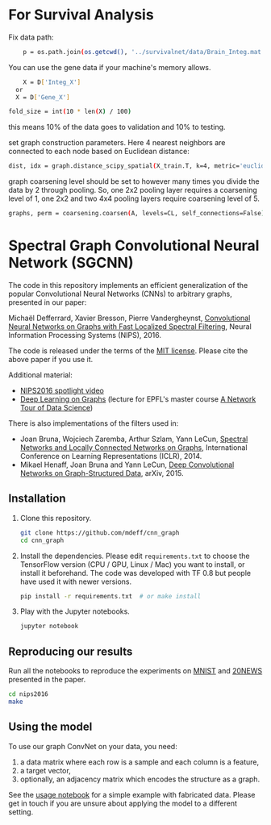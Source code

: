 
# For Survival Analysis

Fix data path: 
```sh
	p = os.path.join(os.getcwd(), '../survivalnet/data/Brain_Integ.mat')
```
You can use the gene data if your machine's memory allows.
```sh
	X = D['Integ_X']
  or 
  X = D['Gene_X']
```
```sh
fold_size = int(10 * len(X) / 100)
```
this means 10% of the data goes to validation and 10% to testing.

set graph construction parameters. Here 4 nearest neighbors are connected to each node based on Euclidean distance:
```sh
dist, idx = graph.distance_scipy_spatial(X_train.T, k=4, metric='euclidean')
```

graph coarsening level should be set to however many times you divide the data by 2 through pooling. So, one 2x2 pooling layer requires a coarsening level of 1, one 2x2 and two 4x4 pooling layers require coarsening level of 5.
```sh
graphs, perm = coarsening.coarsen(A, levels=CL, self_connections=False)
```




# Spectral Graph Convolutional Neural Network (SGCNN)

The code in this repository implements an efficient generalization of the
popular Convolutional Neural Networks (CNNs) to arbitrary graphs, presented in
our paper:

Michaël Defferrard, Xavier Bresson, Pierre Vandergheynst, [Convolutional Neural
Networks on Graphs with Fast Localized Spectral Filtering][arXiv], Neural
Information Processing Systems (NIPS), 2016.

The code is released under the terms of the [MIT license](LICENSE.txt). Please
cite the above paper if you use it.

Additional material:
* [NIPS2016 spotlight video][video]
* [Deep Learning on Graphs][slides_ntds]
  (lecture for EPFL's master course [A Network Tour of Data Science][ntds])

[video]: https://www.youtube.com/watch?v=cIA_m7vwOVQ
[slides_ntds]: http://dx.doi.org/10.6084/m9.figshare.4491686
[ntds]: https://github.com/mdeff/ntds_2016

There is also implementations of the filters used in:
* Joan Bruna, Wojciech Zaremba, Arthur Szlam, Yann LeCun, [Spectral Networks
  and Locally Connected Networks on Graphs][bruna], International Conference on
  Learning Representations (ICLR), 2014.
* Mikael Henaff, Joan Bruna and Yann LeCun, [Deep Convolutional Networks on
  Graph-Structured Data][henaff], arXiv, 2015.

[arXiv]:  https://arxiv.org/abs/1606.09375
[bruna]:  https://arxiv.org/abs/1312.6203
[henaff]: https://arxiv.org/abs/1506.05163

## Installation

1. Clone this repository.
   ```sh
   git clone https://github.com/mdeff/cnn_graph
   cd cnn_graph
   ```

2. Install the dependencies. Please edit `requirements.txt` to choose the
   TensorFlow version (CPU / GPU, Linux / Mac) you want to install, or install
   it beforehand. The code was developed with TF 0.8 but people have used it
   with newer versions.
   ```sh
   pip install -r requirements.txt  # or make install
   ```

3. Play with the Jupyter notebooks.
   ```sh
   jupyter notebook
   ```

## Reproducing our results

Run all the notebooks to reproduce the experiments on
[MNIST](nips2016/mnist.ipynb) and [20NEWS](nips2016/20news.ipynb) presented in
the paper.
```sh
cd nips2016
make
```

## Using the model

To use our graph ConvNet on your data, you need:

1. a data matrix where each row is a sample and each column is a feature,
2. a target vector,
3. optionally, an adjacency matrix which encodes the structure as a graph.

See the [usage notebook][usage] for a simple example with fabricated data.
Please get in touch if you are unsure about applying the model to a different
setting.

[usage]: http://nbviewer.jupyter.org/github/mdeff/cnn_graph/blob/outputs/usage.ipynb
